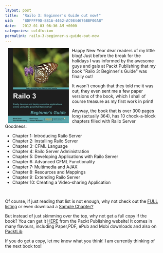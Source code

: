 ```yaml
---
layout: post
title:  "Railo 3: Beginner's Guide out now!"
uid:	"BDFFFF9D-881A-4462-AC984467688F00AB"
date:   2012-01-03 06:36 AM +0000
categories: coldfusion
permalink: railo-3-beginner-s-guide-out-now
---
```

<p>
<a href="http://bit.ly/RailoBook"><img style="float: left; margin-left: 10px; margin-right: 10px;" src="/blog/assets/content/railo_book_230.jpg" alt="" width="200" align="left" /></a>Happy New Year dear readers of my little blog! Just before the break for the holidays I was informed by the awesome guys and gals at Packt Publishing that my book "Railo 3: Beginner's Guide" was finally out! 
</p>
<p>It wasn't enough that they told me it was out, they even sent me a few paper versions of the book, which I shall of course treasure as my first work in print! </p>
<p>Anyway, the book that is over 300 pages long (actually 364), has 10 chock-a-block chapters filled with Railo Server Goodness:
</p>
<ul>
<li>Chapter 1: Introducing Railo Server</li>
<li>Chapter 2: Installing Railo Server</li>
<li>Chapter 3: CFML Language</li>
<li>Chapter 4: Railo Server Administration</li>
<li>Chapter 5: Developing Applications with Railo Server</li>
<li>Chapter 6: Advanced CFML Functionality</li>
<li>Chapter 7: Multimedia and AJAX</li>
<li>Chapter 8: Resources and Mappings</li>
<li>Chapter 9: Extending Railo Server</li>
<li>Chapter 10: Creating a Video-sharing Application</li>
</ul>
<p> </p>
<p>Of course, if just reading that list is not enough, why not check out the <a href="http://bit.ly/RailoBookTOC">FULL listing</a> or even download a <a href="http://bit.ly/RailoBookChapter">Sample Chapter?</a></p>
<p>But instead of just skimming over the top, why not get a full copy if the book? You can get it <a href="http://bit.ly/RailoBook">HERE</a> from the Packt Publishing website! It comes in many flavours, including Paper,PDF,  ePub and Mobi downloads and also on <a href="http://packtlib.packtpub.com/">PacktLib</a></p>
<p>If you do get a copy, let me know what you think! I am currently thinking of the next book too!</p>